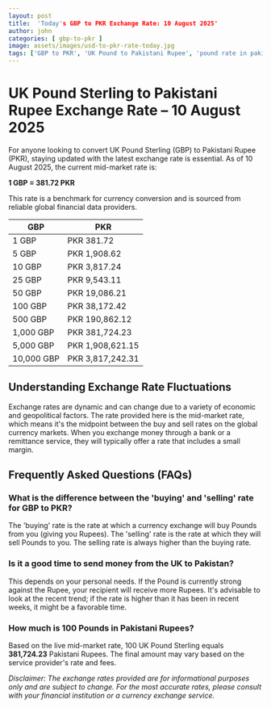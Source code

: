 ```yaml
---
layout: post
title:  'Today's GBP to PKR Exchange Rate: 10 August 2025'
author: john
categories: [ gbp-to-pkr ]
image: assets/images/usd-to-pkr-rate-today.jpg
tags: ['GBP to PKR', 'UK Pound to Pakistani Rupee', 'pound rate in pakistan', 'great britain pound to pkr', 'uk to pakistan money transfer']
---
```


# UK Pound Sterling to Pakistani Rupee Exchange Rate – 10 August 2025

For anyone looking to convert UK Pound Sterling (GBP) to Pakistani Rupee (PKR), staying updated with the latest exchange rate is essential. As of 10 August 2025, the current mid-market rate is:

**1 GBP = 381.72 PKR**

This rate is a benchmark for currency conversion and is sourced from reliable global financial data providers.

| GBP | PKR |
| --- | --- |
| 1 GBP | PKR 381.72 |
| 5 GBP | PKR 1,908.62 |
| 10 GBP | PKR 3,817.24 |
| 25 GBP | PKR 9,543.11 |
| 50 GBP | PKR 19,086.21 |
| 100 GBP | PKR 38,172.42 |
| 500 GBP | PKR 190,862.12 |
| 1,000 GBP | PKR 381,724.23 |
| 5,000 GBP | PKR 1,908,621.15 |
| 10,000 GBP | PKR 3,817,242.31 |


## Understanding Exchange Rate Fluctuations

Exchange rates are dynamic and can change due to a variety of economic and geopolitical factors. The rate provided here is the mid-market rate, which means it's the midpoint between the buy and sell rates on the global currency markets. When you exchange money through a bank or a remittance service, they will typically offer a rate that includes a small margin.

## Frequently Asked Questions (FAQs)

### What is the difference between the 'buying' and 'selling' rate for GBP to PKR?

The 'buying' rate is the rate at which a currency exchange will buy Pounds from you (giving you Rupees). The 'selling' rate is the rate at which they will sell Pounds to you. The selling rate is always higher than the buying rate.

### Is it a good time to send money from the UK to Pakistan?

This depends on your personal needs. If the Pound is currently strong against the Rupee, your recipient will receive more Rupees. It's advisable to look at the recent trend; if the rate is higher than it has been in recent weeks, it might be a favorable time.

### How much is 100 Pounds in Pakistani Rupees?

Based on the live mid-market rate, 100 UK Pound Sterling equals **381,724.23** Pakistani Rupees. The final amount may vary based on the service provider's rate and fees.



*Disclaimer: The exchange rates provided are for informational purposes only and are subject to change. For the most accurate rates, please consult with your financial institution or a currency exchange service.*
